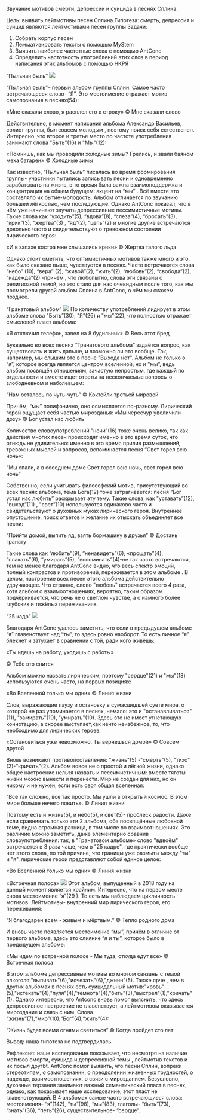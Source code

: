 Звучание мотивов смерти, депрессии и суицида в песнях Сплина.

Цель: выявить лейтмотивы песен Сплина 
Гипотеза: смерть, депрессия и суицид являются лейтмотивами песен группы 
Задачи:
1.	Собрать корпус песен 
2.	Лемматизировать тексты с помощью MyStem 
3.	Выявить наиболее частотные слова с помощью AntConc
4.	Определить частотность употреблений этих слов в период написания этих альбомов с помощью НКРЯ

“Пыльная быль”
![](AntConcPB.PNG)

“Пыльная быль”– первый альбом группы Сплин. Самое часто встречающееся слово- “Я”. Это местоимение отражает мотив самопознания в песнях(54):

«Мне сказали слово, я расплел его в строку»
 © Мне сказали слово
 
Действительно, в момент написания альбома Александр Васильев, солист группы, был совсем молодым , поэтому поиск себя естественен. Интересно ,что второе и третье место по частоте употребления занимают слова "Быть"(16) и "Мы"(12):

«Помнишь, как мы проводили холодные зимы?
Грелись, и звали баяном меха батареи»
 © Холодные зимы 
 
Как известно, “Пыльная быль” писалась во время формирования группы- участники пытались записывать песни и одновременно зарабатывать на жизнь, в то время была важна взаимоподдержка и концентрация на общем будущем: акцент на “мы” . Всё вместе это составляло их бытие-молодость.
Альбом отличается по звучанию большей лёгкостью, чем последующие. Однако AntConc показал, что в нём уже начинают звучать депрессивные пессимистичные мотивы. Такие слова как “уходить”(5), “вдова”(8), “слеза”(4), “бросать”(3), “крик”(3), “жертва”(3) , “яд”(2), “цепь”(2) и многие другие встречаются довольно часто и свидетельствуют о тревожном состоянии лирического героя:

«И в запахе костра мне слышались крики»
 © Жертва талого льда
 
Однако стоит ометить, что оптимистичных мотивов также много и это, как было сказано выше, чувствуется в песнях. Часто встречаются слова “небо” (10), “вера” (2), “живой”(2), “жить”(2), “любовь”(2), “свобода”(2), “надежда”(2)  -причём , что любопытно, слова эти связаны с религиозной темой, но это стало для нас очевидным после того, как мы посмотрели другой альбом Сплина в AntConc, о чём  мы скажем позднее.

“Гранатовый альбом”
![](AntConcGA.PNG)
По количеству употреблений лидирует в этом альбоме слова "Быть”(30), "Я”(26) и "мы”(22), что полностью отражает смысловой пласт альбома:

«Я отключил телефон, завел на 8 будильник»
 © Весь этот бред
 
Буквально во всех песнях “Гранатового альбома” задаётся вопрос, как существовать и жить дальше, и возможно ли это вообще. Так, например, мы слышим это в песне "Выхода нет". Альбом не только о “я”, которое всегда является центром вселенной, но и "мы”, ведь альбом посвящён отношениям, зачастую непростым, где каждый по отдельности и вместе ищет ответы на нескончаемые вопросы о злободневном и наболевшем:

“Нам осталось по чуть-чуть”
 © Коктейли третьей мировой
 
Причём, “мы” полифонично, оно осмысляется  по-разному. Лирический герой ощущает себя частью мирозданья:
«Мы чересчур увеличили дозу»
 © Бог устал нас любить
 
Количество словоупотреблений "ночи”(16) тоже очень велико, так как действия многих песен происходят именно в это время суток, что отнюдь не удивительно: именно в это время прилив размышлений, тревожных мыслей и вопросов, вспоминается песня “Свет горел всю ночь»:

“Мы спали, а в соседнем доме
Свет горел всю ночь, свет горел всю ночь”

Собственно, если учитывать философский мотив, присутствующий во всех песнях альбома, тема Бога(12) тоже затрагивается: песня  “Бог устал нас любить” раскрывает эту тему. Такие слова, как "уставать”(12), "выход”(11) , "свет”(10) используются одинаково часто и свидетельствуют о духовных муках лирического героя. Внутреннее опустошение, поиск ответов и желание их отыскать объединяет все песни: 

“Прийти домой, выпить яд, взять бормашину в друзья”
© Достань гранату

Такие слова как “любить”(9), “ненавидеть”(6), «прощать”(4), “плакать”(6), “умирать”(5), “вспоминать”(4)-не так часто встречаются, тем не менее благодаря AntConc видно, что весь спектр эмоций, полный контрастов и противоречий, переживается в этом альбоме .
В целом, настроение всех песен этого альбома действительно удручающее.
Что странно, слово "любовь" встречается всего 4 раза, хотя альбом о взаимоотношениях, вероятно, таким образом подчёркивается, что речь не о светлом чувcтве, а о намного более глубоких и тяжёлых переживаниях.

 “25 кадр”
 ![](AntConc25.PNG)
 
Благодаря AntConc удалось заметить, что если в предыдущем альбоме “я” главенствует над “ты”, то здесь ровно наоборот. То есть личное “я” блекнет и затухает в сравнении с той, ради кого живёшь:

«Ты идешь на работу, уходишь с работы»
 
 © Тебе это снится
 
Альбом можно назвать лирическим, поэтому "сердце"(21) и "мы"(18) используются очень часто, на первых позициях:

«Во Вселенной только мы одни»
 © Линия жизни

Слов, выражающие паузу и остановку в сумасшедшей суете мира, о которой не раз упоминается в песнях, немало: это и "останавливаться"(11), "замирать"(10), "умирать"(10). Здесь это не имеет угнетающую коннотацию, а скорее выступает,как нечто неизбежное, то, что необходимо для лирических героев:

«Остановиться уже невозможно,
Ты вернешься домой»
 © Совсем другой

Вновь возникают противопоставления: "жизнь"(5) -"смерть"(5), "тихо"(2)-"кричать"(2). Альбом вовсе не о простой и лёгкой жизни, однако общее настроение нельзя назвать и пессимистичным: вместе тяготы жизни можно вынести и перенести. Мир не создан для них, но он никому и не нужен, если есть своя общая вселенная:

“Всё так сложно, все так пpосто.
 Мы yшли в откpытый космос.
 В этом миpе больше нечего ловить».
 © Линия жизни
 
Поэтому есть и жизнь(5), и небо(5), и свет(5)- проблеск радости.
Даже если сравнивать только эти 2 альбома, оба посвящённые любовной теме, видна огромная разница, в том числе во взаимоотношениях. Это различие можно заметить, даже элементарно сравнив словоупотребления: так, в "Гранатовом альбоме» слово "вдвоём" встречается в 3 раза чаще, чем в "25 кадре", где практически вообще нет этого слова, по той причине, что границы уже размыты между "ты" и "я", лирические герои представляют собой единое целое:

«Во Вселенной только мы одни»
 © Линия жизни

«Встречная полоса»
![](AntConcVP.PNG)
Этот альбом, выпущенный в  2018 году на данный момент является крайним. Интересно, что на первом месте снова местоимение “я”(29 ). То есть мы наблюдаем цикличность мотивов. Лейтмотивы- внутренний мир лирического героя, его переживания:

“Я благодарен всем - живым и мёртвым.”
 © Тепло родного дома

И вновь часто появляется местоимение “мы”, причём  в отличие от первого альбома, здесь это слияние “я и ты”, которое было в предыдущем альбоме:

«Мы идем по встречной полосе - 
Мы туда, откуда едут все»
 © Встречная полоса
 
В этом альбоме  депрессивные мотивы во многом связаны с темой алкоголя:"выпивать"(6),"исчезать"(6),"джинн"(5). Также ярче , чем в других альбомах в песнях есть суицидальный мотив:"кровь"(5),"истекать"(4),"пуля"(4),"темнота"(4),"бить"(3),"выстрел"(1),"кричать"(1).
Однако интересно, что Antconc вновь помог выяснить, что здесь депрессивное настроение не главенствует, а лейтмотивом оказывается мироздание и связь с ним. Слова “жизнь”(7),“мир”(10),“Бог”(4),“жить”(4):

“Жизнь будет всеми огнями светиться”
© Когда пройдет сто лет

Вывод: наша гипотеза не подтвердилась.

Рефлексия: наше исследование показывает, что несмотря на наличие мотивов смерти, суицида и депрессивной темы , лейтмотив текстов и их посыл другbt. AntConc помог выявить, что песни Сплин, вопреки стереотипам, о самопознании, о преодолении жизненных трудностей, о надежде, взаимоотношениях, о связи с мирозданием. Безусловно, духовные терзания занимают важный семантический пласт в песнях, однако, как показывает наше исследование, этот пласт не главенствующий.  В 4 альбомах самые часто встречающиеся слова: местоимения- “я”(142), “ты”(98), “мы”(83), глаголы- “быть”(73), “знать”(36), “петь”(26), существительное- “сердце”. 


